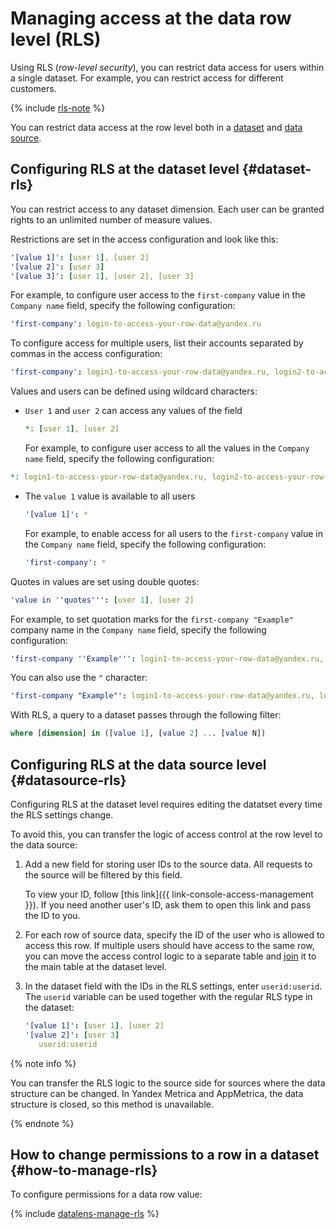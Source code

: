 # Managing access at the data row level (RLS)

Using RLS (_row-level security_), you can restrict data access for users within a single dataset. For example, you can restrict access for different customers.

{% include [rls-note](../../_includes/datalens/datalens-rls-note.md) %}

You can restrict data access at the row level both in a [dataset](#dataset-rls) and [data source](#datasource-rls).

## Configuring RLS at the dataset level {#dataset-rls}

You can restrict access to any dataset dimension. Each user can be granted rights to an unlimited number of measure values.

Restrictions are set in the access configuration and look like this:

```yaml
'[value 1]': [user 1], [user 2]
'[value 2]': [user 3]
'[value 3]': [user 1], [user 2], [user 3]
```

For example, to configure user access to the `first-company` value in the `Company name` field, specify the following configuration:


```yaml
'first-company': login-to-access-your-row-data@yandex.ru
```


To configure access for multiple users, list their accounts separated by commas in the access configuration:


```yaml
'first-company': login1-to-access-your-row-data@yandex.ru, login2-to-access-your-row-data@yandex.ru, login3-to-access-your-row-data@yandex.ru
```


Values and users can be defined using wildcard characters:

* `User 1` and `user 2` can access any values of the field

   ```yaml
   *: [user 1], [user 2]
   ```

   For example, to configure user access to all the values in the `Company name` field, specify the following configuration:


```yaml
*: login1-to-access-your-row-data@yandex.ru, login2-to-access-your-row-data@yandex.ru
```


* The `value 1` value is available to all users

   ```yaml
   '[value 1]': *
   ```

   For example, to enable access for all users to the `first-company` value in the `Company name` field, specify the following configuration:

   ```yaml
   'first-company': *
   ```

Quotes in values are set using double quotes:

```yaml
'value in ''quotes''': [user 1], [user 2]
```

For example, to set quotation marks for the `first-company "Example"` company name in the `Company name` field, specify the following configuration:


```yaml
'first-company ''Example''': login1-to-access-your-row-data@yandex.ru, login2-to-access-your-row-data@yandex.ru
```


You can also use the `"` character:


```yaml
'first-company "Example"': login1-to-access-your-row-data@yandex.ru, login2-to-access-your-row-data@yandex.ru
```


With RLS, a query to a dataset passes through the following filter:

```sql
where [dimension] in ([value 1], [value 2] ... [value N])
```

## Configuring RLS at the data source level {#datasource-rls}

Configuring RLS at the dataset level requires editing the datatset every time the RLS settings change.

To avoid this, you can transfer the logic of access control at the row level to the data source:

1. Add a new field for storing user IDs to the source data. All requests to the source will be filtered by this field.

   
   To view your ID, follow [this link]({{ link-console-access-management }}). If you need another user's ID, ask them to open this link and pass the ID to you.
   


1. For each row of source data, specify the ID of the user who is allowed to access this row. If multiple users should have access to the same row, you can move the access control logic to a separate table and [join](../concepts/dataset/settings.md#multi-table) it to the main table at the dataset level.

1. In the dataset field with the IDs in the RLS settings, enter `userid:userid`. The `userid` variable can be used together with the regular RLS type in the dataset:

   ```yaml
   '[value 1]': [user 1], [user 2]
   '[value 2]': [user 3]
      userid:userid
   ```

{% note info %}

You can transfer the RLS logic to the source side for sources where the data structure can be changed. In Yandex Metrica and AppMetrica, the data structure is closed, so this method is unavailable.

{% endnote %}

## How to change permissions to a row in a dataset {#how-to-manage-rls}

To configure permissions for a data row value:

{% include [datalens-manage-rls](../../_includes/datalens/operations/datalens-manage-rls.md) %}

